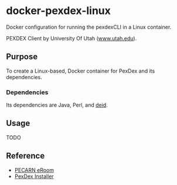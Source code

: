# docker-pexdex-linux
Docker configuration for running the pexdexCLI in a Linux container.

PEXDEX Client by University Of Utah (www.utah.edu).

## Purpose
To create a Linux-based, Docker container for PexDex and its dependencies.  

### Dependencies

Its dependencies are Java, Perl, and [deid](https://physionet.org/files/deid/1.1/).

## Usage

TODO

## Reference

- [PECARN eRoom](https://www.nedarcssl.org/eRoom/NDDP/Study-PECARNRegistry)
- [PexDex Installer](https://www.nedarcssl.org/eRoomReq/Files/NDDP/Study-PECARNRegistry/0_8d02a/pexdexclientinstallerTEST3.0.8.zip)
